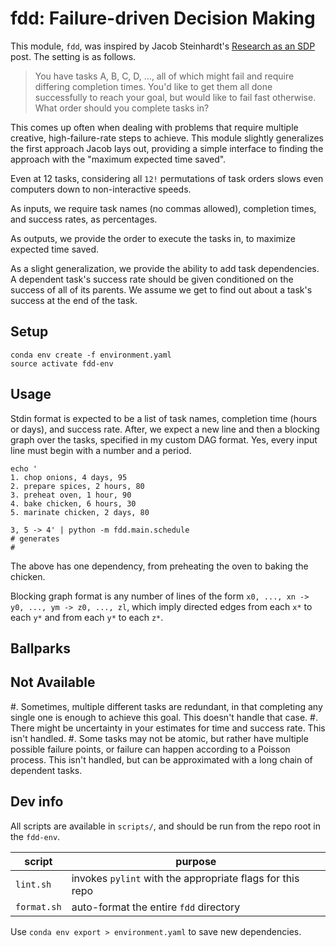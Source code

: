 # fdd: Failure-driven Decision Making

This module, `fdd`, was inspired by Jacob Steinhardt's [Research as an SDP](https://cs.stanford.edu/~jsteinhardt/ResearchasaStochasticDecisionProcess.html) post. The setting is as follows.

> You have tasks A, B, C, D, ..., all of which might fail and require differing completion times. You'd like to get them all done successfully to reach your goal, but would like to fail fast otherwise. What order should you complete tasks in?

This comes up often when dealing with problems that require multiple creative, high-failure-rate steps to achieve. This module slightly generalizes the first approach Jacob lays out, providing a simple interface to finding the approach with the "maximum expected time saved".

Even at 12 tasks, considering all `12!` permutations of task orders slows even computers down to non-interactive speeds.

As inputs, we require task names (no commas allowed), completion times, and success rates, as percentages.

As outputs, we provide the order to execute the tasks in, to maximize expected time saved.

As a slight generalization, we provide the ability to add task dependencies. A dependent task's success rate should be given conditioned on the success of all of its parents. We assume we get to find out about a task's success at the end of the task.

## Setup

```
conda env create -f environment.yaml
source activate fdd-env
```

## Usage

Stdin format is expected to be a list of task names, completion time (hours or days), and success rate. After, we expect a new line and then a blocking graph over the tasks, specified in my custom DAG format. Yes, every input line must begin with a number and a period.

```
echo '
1. chop onions, 4 days, 95
2. prepare spices, 2 hours, 80
3. preheat oven, 1 hour, 90
4. bake chicken, 6 hours, 30
5. marinate chicken, 2 days, 80

3, 5 -> 4' | python -m fdd.main.schedule
# generates
# 
```

The above has one dependency, from preheating the oven to baking the chicken.

Blocking graph format is any number of lines of the form `x0, ..., xn -> y0, ..., ym -> z0, ..., zl`,
which imply directed edges from each `x*` to each `y*` and from each `y*` to each `z*`.

## Ballparks

## Not Available

#. Sometimes, multiple different tasks are redundant, in that completing any single one is enough to achieve this goal. This doesn't handle that case.
#. There might be uncertainty in your estimates for time and success rate. This isn't handled.
#. Some tasks may not be atomic, but rather have multiple possible failure points, or failure can happen according to a Poisson process. This isn't handled, but can be approximated with a long chain of dependent tasks.

## Dev info

All scripts are available in `scripts/`, and should be run from the repo root in the `fdd-env`.

| script | purpose |
| ------ | ------- |
| `lint.sh` | invokes `pylint` with the appropriate flags for this repo |
| `format.sh` | auto-format the entire `fdd` directory |

Use `conda env export > environment.yaml` to save new dependencies.
